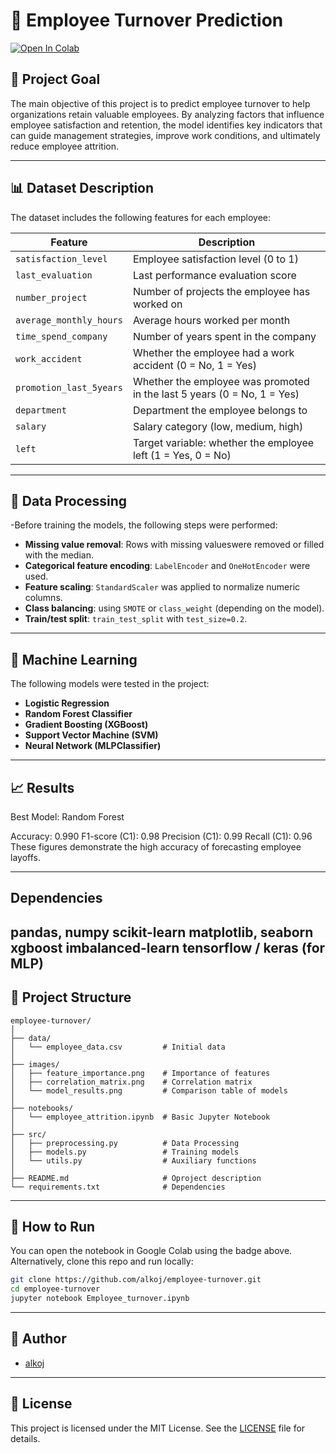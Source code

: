 # 🧠 Employee Turnover Prediction

[![Open In Colab](https://colab.research.google.com/assets/colab-badge.svg)](https://colab.research.google.com/github/alkoj/Employee-turnover/blob/main/Employee_turnover.ipynb)

## 🎯 Project Goal

The main objective of this project is to predict employee turnover to help organizations retain valuable employees. By analyzing factors that influence employee satisfaction and retention, the model identifies key indicators that can guide management strategies, improve work conditions, and ultimately reduce employee attrition.

---

## 📊 Dataset Description

The dataset includes the following features for each employee:

| Feature                | Description                                                                 |
|------------------------|-----------------------------------------------------------------------------|
| `satisfaction_level`   | Employee satisfaction level (0 to 1)                                        |
| `last_evaluation`      | Last performance evaluation score                                           |
| `number_project`       | Number of projects the employee has worked on                               |
| `average_monthly_hours`| Average hours worked per month                                              |
| `time_spend_company`   | Number of years spent in the company                                        |
| `work_accident`        | Whether the employee had a work accident (0 = No, 1 = Yes)                  |
| `promotion_last_5years`| Whether the employee was promoted in the last 5 years (0 = No, 1 = Yes)     |
| `department`           | Department the employee belongs to                                          |
| `salary`               | Salary category (low, medium, high)                                         |
| `left`                 | Target variable: whether the employee left (1 = Yes, 0 = No)                |

---

## 🧹 Data Processing

-Before training the models, the following steps were performed:

- **Missing value removal**: Rows with missing values ​​were removed or filled with the median.
- **Categorical feature encoding**: `LabelEncoder` and `OneHotEncoder` were used.
- **Feature scaling**: `StandardScaler` was applied to normalize numeric columns.
- **Class balancing**: using `SMOTE` or `class_weight` (depending on the model).
- **Train/test split**: `train_test_split` with `test_size=0.2`.


---

## 🤖 Machine Learning

The following models were tested in the project:

- **Logistic Regression**
- **Random Forest Classifier**
- **Gradient Boosting (XGBoost)**
- **Support Vector Machine (SVM)**
- **Neural Network (MLPClassifier)**

---

## 📈 Results

Best Model: Random Forest

Accuracy: 0.990
F1-score (C1): 0.98
Precision (C1): 0.99
Recall (C1): 0.96
These figures demonstrate the high accuracy of forecasting employee layoffs.

---
## Dependencies

pandas, numpy
scikit-learn
matplotlib, seaborn
xgboost
imbalanced-learn
tensorflow / keras (for MLP)
---
## 📂 Project Structure

```
employee-turnover/
│
├── data/
│   └── employee_data.csv         # Initial data
│
├── images/
│   ├── feature_importance.png    # Importance of features
│   ├── correlation_matrix.png    # Correlation matrix
│   └── model_results.png         # Comparison table of models
│
├── notebooks/
│   └── employee_attrition.ipynb  # Basic Jupyter Notebook
│
├── src/
│   ├── preprocessing.py          # Data Processing
│   ├── models.py                 # Training models
│   └── utils.py                  # Auxiliary functions
│
├── README.md                     # Оproject description
└── requirements.txt              # Dependencies

```

---

## 🚀 How to Run

You can open the notebook in Google Colab using the badge above. Alternatively, clone this repo and run locally:

```bash
git clone https://github.com/alkoj/employee-turnover.git
cd employee-turnover
jupyter notebook Employee_turnover.ipynb
```

---

## 📌 Author

- [alkoj](https://github.com/alkoj)

---

## 📃 License

This project is licensed under the MIT License. See the [LICENSE](LICENSE) file for details.
